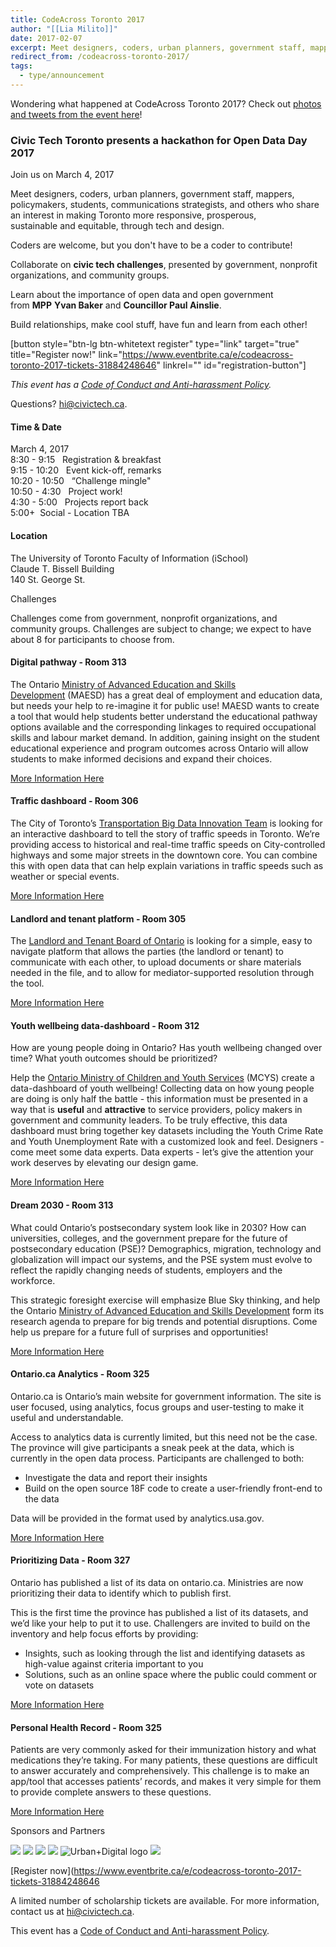```yaml
---
title: CodeAcross Toronto 2017
author: "[[Lia Milito]]"
date: 2017-02-07
excerpt: Meet designers, coders, urban planners, government staff, mappers, policymakers, students, communications strategists, and others who share an interest in making Toronto more responsive, prosperous, sustainable and equitable, through tech and design.
redirect_from: /codeacross-toronto-2017/
tags:
  - type/announcement
---
```

Wondering what happened at CodeAcross Toronto 2017? Check out [photos and tweets from the event here](/2017/03/06/storify-codeacross-2017/)!

### Civic Tech Toronto presents a hackathon for Open Data Day 2017

Join us on March 4, 2017

Meet designers, coders, urban planners, government staff, mappers, policymakers, students, communications strategists, and others who share an interest in making Toronto more responsive, prosperous, sustainable and equitable, through tech and design.

Coders are welcome, but you don't have to be a coder to contribute!

Collaborate on **civic tech challenges**, presented by government, nonprofit organizations, and community groups.

Learn about the importance of open data and open government from **MPP** **Yvan Baker** and **Councillor Paul Ainslie**.

Build relationships, make cool stuff, have fun and learn from each other!

[button style="btn-lg btn-whitetext register" type="link" target="true" title="Register now!" link="https://www.eventbrite.ca/e/codeacross-toronto-2017-tickets-31884248646" linkrel="" id="registration-button"]

_This event has a [Code of Conduct and Anti-harassment Policy](/about-us/)._

Questions? [hi@civictech.ca](mailto:hi@civictech.ca).

#### Time & Date

March 4, 2017  
8:30 - 9:15   Registration & breakfast  
9:15 - 10:20   Event kick-off, remarks  
10:20 - 10:50   “Challenge mingle"  
10:50 - 4:30   Project work!  
4:30 - 5:00   Projects report back  
5:00+  Social - Location TBA

#### Location

The University of Toronto Faculty of Information (iSchool)  
Claude T. Bissell Building  
140 St. George St.

Challenges

Challenges come from government, nonprofit organizations, and community groups. Challenges are subject to change; we expect to have about 8 for participants to choose from.

#### Digital pathway - Room 313

The Ontario [Ministry of Advanced Education and Skills Development](https://www.ontario.ca/page/ministry-advanced-education-and-skills-development) (MAESD) has a great deal of employment and education data, but needs your help to re-imagine it for public use! MAESD wants to create a tool that would help students better understand the educational pathway options available and the corresponding linkages to required occupational skills and labour market demand. In addition, gaining insight on the student educational experience and program outcomes across Ontario will allow students to make informed decisions and expand their choices.

[More Information Here](https://docs.google.com/document/d/1fTJJ3aa52oBsmouey4hNq9Cu66HIdEuZ2FS-oIZ0mko/edit?usp=sharing)

#### Traffic dashboard - Room 306

The City of Toronto’s [Transportation Big Data Innovation Team](http://www1.toronto.ca/wps/portal/contentonly?vgnextoid=f98b551ed95ff410VgnVCM10000071d60f89RCRD) is looking for an interactive dashboard to tell the story of traffic speeds in Toronto. We’re providing access to historical and real-time traffic speeds on City-controlled highways and some major streets in the downtown core. You can combine this with open data that can help explain variations in traffic speeds such as weather or special events.

[More Information Here](https://docs.google.com/document/d/1kQL5RQezK-dLubFal0V5WI6eL_R5WmfMQL4RLSglriM/edit?usp=sharing)

#### Landlord and tenant platform - Room 305

The [Landlord and Tenant Board of Ontario](http://www.sjto.gov.on.ca/ltb/) is looking for a simple, easy to navigate platform that allows the parties (the landlord or tenant) to communicate with each other, to upload documents or share materials needed in the file, and to allow for mediator-supported resolution through the tool.

[More Information Here](https://docs.google.com/document/d/1YAq_MmbuY4YDVOQzTaTYU9ag86jLtGCAm0wYJGp-0tM/edit?usp=sharing)

#### Youth wellbeing data-dashboard - Room 312

How are young people doing in Ontario? Has youth wellbeing changed over time? What youth outcomes should be prioritized?

Help the [Ontario Ministry of Children and Youth Services](http://ontario.ca/mcys) (MCYS) create a data-dashboard of youth wellbeing! Collecting data on how young people are doing is only half the battle - this information must be presented in a way that is **useful** and **attractive** to service providers, policy makers in government and community leaders. To be truly effective, this data dashboard must bring together key datasets including the Youth Crime Rate and Youth Unemployment Rate with a customized look and feel. Designers - come meet some data experts. Data experts - let’s give the attention your work deserves by elevating our design game.

[More Information Here](https://docs.google.com/document/d/1NF14bpa3SGFWdPZDW6lguNbNDnobsPOtfAtbaudSpm0/edit?usp=sharing)

#### Dream 2030 - Room 313

What could Ontario’s postsecondary system look like in 2030? How can universities, colleges, and the government prepare for the future of postsecondary education (PSE)? Demographics, migration, technology and globalization will impact our systems, and the PSE system must evolve to reflect the rapidly changing needs of students, employers and the workforce.

This strategic foresight exercise will emphasize Blue Sky thinking, and help the Ontario [Ministry of Advanced Education and Skills Development](https://www.ontario.ca/page/ministry-advanced-education-and-skills-development) form its research agenda to prepare for big trends and potential disruptions. Come help us prepare for a future full of surprises and opportunities!

[More Information Here](https://docs.google.com/document/d/1ms99D0leNY7O3gSNd7Y3zgLw3cC8y_hEIXQyY_k9MRc/edit?usp=sharing)

#### Ontario.ca Analytics - Room 325

Ontario.ca is Ontario’s main website for government information. The site is user focused, using analytics, focus groups and user-testing to make it useful and understandable.

Access to analytics data is currently limited, but this need not be the case. The province will give participants a sneak peek at the data, which is currently in the open data process. Participants are challenged to both:

- Investigate the data and report their insights
- Build on the open source 18F code to create a user-friendly front-end to the data

Data will be provided in the format used by analytics.usa.gov.

[More Information Here](https://docs.google.com/document/d/1825yL4LVkhMad5Bx9QpLT8EOYk19kZs9YxFK6nahQqA/edit?usp=sharing)

#### Prioritizing Data - Room 327

Ontario has published a list of its data on ontario.ca. Ministries are now prioritizing their data to identify which to publish first.

This is the first time the province has published a list of its datasets, and we’d like your help to put it to use. Challengers are invited to build on the inventory and help focus efforts by providing:

- Insights, such as looking through the list and identifying datasets as high-value against criteria important to you
- Solutions, such as an online space where the public could comment or vote on datasets

[More Information Here](https://docs.google.com/document/d/1JAiSZdF_jsukaetu_kWMMJAtr1Pvq43ZUxv-gJ0TBmg/edit?usp=sharing)

#### Personal Health Record - Room 325

Patients are very commonly asked for their immunization history and what medications they’re taking. For many patients, these questions are difficult to answer accurately and comprehensively. This challenge is to make an app/tool that accesses patients’ records, and makes it very simple for them to provide complete answers to these questions.

[More Information Here](https://docs.google.com/document/d/1GeR8yPlRC58F2f2h0gUEhg9X_ztPsj_Pi2oj89tQNQY/edit?usp=sharing)

Sponsors and Partners

![](/assets/images/announcements/codeacross-toronto-2017/toronto.webp)
![](/assets/images/announcements/codeacross-toronto-2017/b01-ontario.webp)
![](/assets/images/announcements/codeacross-toronto-2017/randstad_technologies.webp)
![](/assets/images/announcements/codeacross-toronto-2017/Fac_of_Information_Logo_240x65.webp)
![Urban+Digital logo](/assets/images/announcements/codeacross-toronto-2017/d01-ud.webp)
![](/assets/images/announcements/codeacross-toronto-2017/od-to-TwitterBanner1.webp)


[Register now](https://www.eventbrite.ca/e/codeacross-toronto-2017-tickets-31884248646

A limited number of scholarship tickets are available. For more information, contact us at [hi@civictech.ca](mailto:hi@civictech.ca).

This event has a [Code of Conduct and Anti-harassment Policy](/about-us/).